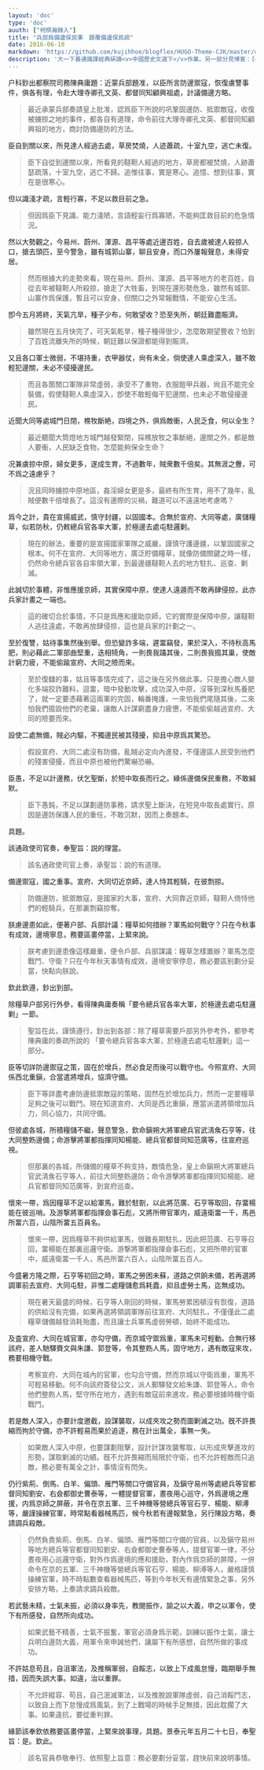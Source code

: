 ```yaml
---
layout: 'doc'
type: 'doc'
auuth: ["柯棋瀚錄入"]
title: "兵部爲備邊保民事　題覆備邊保民疏"
date: 2016-06-10
markdown: 'https://github.com/kujihhoe/blogflex/HUGO-Theme-CJK/master/content/doc/02-題覆備邊保民疏.md'
description: '大一下㫷通識課經典硏讀<v>中國歷史文選下</v>作業。另一部分見博客：[小議宣府、大同的戰略地位](/155/)。此爲句讀、翻譯部分，出自<v>明實錄</v>'
---
```


户科鈔出都察院司務陳典庸題：近蒙兵部題准，以臣所言防邊禦寇，恢復虜讐事件，俱各有理，令赴大理寺卿孔文英、都督同知顧興祖處，計議備邊方略。

> 最近承蒙兵部奏請皇上批准，認爲臣下所說的巩鞏固邊防、抵禦敵寇，收復被擄掠之地的事件，都各自有道理，命令前往大理寺卿孔文英、都督同知顧興祖的地方，商討防備邊防的方法。

臣自到關以來，所見達人經過去處，草房焚燒，人迹蕭疏，十室九空，逃亡未復。

> 臣下自從到邊關以來，所看見的韃靼人經過的地方，草房都被焚燒，人跡蕭瑟疏落，十室九空，逃亡不歸。追惟往事，實是寒心。追憶、想到往事，實在是很寒心。

但以識淺才疏，言輕行寡，不足以救目前之急。

> 但因爲臣下見識、能力淺陋，言語輕妄行爲寡陋，不能夠匡救目前的危急情況。

然以大勢觀之，今易州、蔚州、渾源、昌平等處近邊百姓，自去歲被達人殺掠人口，搶去頭匹，至今警急，雖有城郭山寨，聊且安身，而口外屢報聲息，未得安居。

> 然而根據大的走勢來看，現在易州、蔚州、渾源、昌平等地方的老百姓，自從去年被韃靼人所殺掠，搶走了大牲畜，到現在還形勢危急，雖然有城郭、山寨作爲保護，暫且可以安身，但關口之外常報戰情，不能安心生活。

卽今五月將終，天氣亢旱，種子少布，何敢望收？恐至失所，朝廷難盡賑濟。

> 雖然現在五月快完了，可天氣乾旱，種子種得很少，怎麼敢期望豐收？怕到了百姓流離失所的時候，朝廷難以保證都能得到賑濟。

又且各口軍士微弱，不堪持重，衣甲器仗，尙有未全，倘使達人乘虚深入，雖不敢輕犯邊關，未必不侵擾邊民。

> 而且各箇關口軍隊非常虛弱，承受不了重物，衣服鎧甲兵器，尙且不能完全裝備，假使韃靼人乘虛深入，卽使不敢輕侮干犯邊關，也未必不敢侵擾邊民。

近聞大同等處城門日閉，樵牧斷絶，四境之外，俱爲敵衝，人民乏食，何以全生？

> 最近聽聞大筒燈地方城門越發緊閉，採樵放牧之事斷絕，邊關之外，都是敵人要衝，人民缺乏食物，怎麼能夠保全生命？

况兼虜掠中原，婦女更多，遂成生育，不過數年，賊衆數千倍矣。其無涯之釁，可不爲之遠慮乎？

> 況且同時擄掠中原地區，姦淫婦女更是多，最終有所生育，用不了幾年，亂賊便數千倍增長了。這沒有邊際的災禍，難道可以不遠遠地考慮嗎？

爲今之計，貴在宣揚威武，慎守封疆，以固國本。合無於宣府、大同等處，廣儲糧草，似若防秋，仍敕總兵官各率大軍，於極邊去處屯駐邏剿。

> 現在的辦法，重要的是宣揚國家軍隊之威嚴，謹慎守護邊疆，以鞏固國家之根本。何不在宣府、大同等地方，廣泛貯備糧草，就像防備關鍵之時一樣，仍然命令總兵官各自率領大軍，到最邊疆韃靼人去的地方駐扎、巡查、剿滅。

此誠切於事體，非惟應援京師，其實保障中原，使達人遠遁而不敢再肆侵掠，此亦兵家計畫之一端也。

> 這的確切合於事情，不只是爲應和援助京師，它的實際是保障中原，讓韃靼人逃往遠處，不敢再放肆侵掠，這也是兵家的計劃之一。

至於復讐，姑待事集然後别舉。但恐變詐多端，遲畱竊發，果於深入，不待秋高馬肥，則必藉此二軍部曲堅重，迭相犄角，一則畏我躡其後，二則畏我搗其巢，使敵計窮力疲，不能偷踰宣府、大同之險而來。

> 至於復讎的事，姑且等事情完成了，這之後在另外做此事。只是擔心敵人變化多端狡詐難料，逗畱，暗中發動攻擊，成功深入中原，沒等到深秋馬養肥了，就一定要憑藉著這兩軍的完固，輪番掩護，一來怕我們尾隨其後，二來怕我們搗毀他們的老巢，讓敵人計謀窮盡身力疲憊，不能偷偷越過宣府、大同的險要而來。

設使二處無備，賊必内驅，不獨邊民被其殘擾，抑且中原爲其驚恐。

> 假設宣府、大同二處沒有防備，亂賊必定向內進發，不僅邊區人民受到他們的殘害侵擾，而且中原也被他們驚嚇恐嚇。

臣愚，不足以計邊務，伏乞聖斷，於短中取長而行之。緣係邊備保民重務，不敢緘默。

> 臣下愚鈍，不足以謀劃邊防事務，請求聖上斷決，在短見中取長處實行。原因是邊防保護人民的重任，不敢沉默，因而上奏題本。

具題。

該通政使司官奏，奉聖旨：説的理當。

> 該名通政使司官上奏，承聖旨：說的有道理。

備邊禦寇，國之重事。宣府、大同切近京師，達人恃其輕騎，在彼剽掠。

> 防備邊防，抵禦敵寇，是國家的大事，宣府、大同靠近京師，韃靼人倚恃他們的輕騎兵，在那裏剽竊掠奪。

朕慮邊患如此，便著户部、兵部計議：糧草如何措辦？軍馬如何戰守？只在今秋事有成效，邊境寧息，務要區畫停當，上緊來說。

> 朕考慮到邊患像這樣嚴重，便令戶部、兵部謀議：糧草怎樣置辦？軍馬怎麼戰鬥、守衛？只在今年秋天事情有成效，邊境安寧停息，務必要區别劃分妥當，快點向朕說。

欽此欽遵，鈔出到部。

除糧草户部另行外參，看得陳典庸奏稱「要令總兵官各率大軍，於極邊去處屯駐邏剿」一節。

> 聖旨在此，謹慎遵行，鈔出到各部：除了糧草需要戶部另外參考外，都參考陳典庸的奏疏所說的 「要令總兵官各率大軍，於極邊去處屯駐邏剿」這一部分。

臣等切詳防邊禦寇之策，固在於增兵，然必食足而後可以戰守也。今照宣府、大同係西北重鎭，合當遣將增兵，協濟守備。

> 臣下等詳盡考慮防邊抵禦敵寇的策略，固然在於增加兵力，然而一定要糧草足夠之後可以戰鬥。現在知道宣府、大同是西北重鎭，應當派遣將領增加兵力，同心協力，共同守備。

但彼處各城，所積糧儲不繼，聲息警急，欽命鎭朔大將軍總兵官武淸矦石亨等，往大同整飭邊備；命游擊將軍都指揮同知楊能、總兵官都督同知范廣等，往宣府巡視。

> 但那裏的各城，所儲備的糧草不夠支持，敵情危急，皇上命鎭朔大將軍總兵官武淸矦石亨等人，前往大同整飭邊防；命令游擊將軍都指揮同知楊能、總兵官都督同知范廣等，到宣府巡查。

懷來一帶，爲因糧草不足以給軍馬，難於駐劄，以此將范廣、石亨等取回，存畱楊能在彼巡哨。及游撃將軍都指揮僉事石彪，又將所帶官軍内，威遠衛畱一千，馬邑所畱六百，山陰所畱五百員名。

> 懷來一帶，因爲糧草不夠供給軍馬，很難長期駐扎，因此把范廣、石亨等召回，畱楊能在那裏巡邏守衛。游撃將軍都指揮僉事石彪，又把所帶的官軍中，威遠衛畱一千人，馬邑所畱六百人，山陰所畱五百人。

今盛暑方隆之際，石亨等初回之時，軍馬之勞困未蘇，道路之供餉未備，若再選將調軍前去宣府、大同屯駐，非惟二處糧儲愈爲耗蠹，抑且虚勞士馬，迄無成功。

> 現在暑天最盛的時候，石亨等人剛回的時候，軍馬勞累困頓沒有恢復，道路的供給沒有完備，如果再選將領調軍隊前往宣府、大同駐扎，不僅僅此二處糧草儲備越發消耗殆盡，而且讓士兵軍馬虛弱勞頓，始終不能成功。

及査宣府、大同在城官軍，亦勾守備，而京城守禦爲重，軍馬未可輕動。合無行移該府，差人馳驛賚文與朱謙、郭登等，令其整飭人馬，固守地方，遇有敵寇來攻，務要相機守戰。

> 考察宣府、大同在城內的官軍，也勾合守備，然而京城以守衛爲重，軍馬不可輕易移動。何不向該府簽發公文，派人郵驛發文給朱謙、郭登等人，命令他們整飭人馬，堅守所在地方，遇到有敵寇前來進攻，務必要根據時機守衛戰鬥。

若是敵人深入，亦要計度邀截，設謀襲取，以成夾攻之勢而圖剿滅之功。旣不許畏縮而拘於守備，亦不許輕易而果於追逐，務在計出萬全，事無一失。

> 如果敵人深入中原，也要謀劃阻擊，設計計謀攻襲奪取，以形成夾擊進攻的形勢，謀取剿滅的功績。旣不允許畏縮而局限於守衛，也不允許輕敵而只追敵，務必要有萬全之計，事情沒有閃失。

仍行紫荊、倒馬、白羊、偏頭、雁門等關口守備官員，及鎭守易州等處總兵等官都督同知劉安、右僉都御史曹泰等，一體提督官軍，晝夜用心巡守，外爲邊境之應援，内爲京師之屏蔽，并令在京五軍、三千神機等營總兵等官石亨、楊能、柳溥等，嚴謹操練官軍，時常點看器械馬匹，候今秋若有邊報緊急，另行陳設方略，奏請調兵殺敵。

> 仍然負責紫荊、倒馬、白羊、偏頭、雁門等關口守備的官員，以及鎭守易州等地方總兵等官都督同知劉安、右僉都御史曹泰等人，提督官軍一律，不分晝夜用心巡邏守衛，對外作爲邊境的應和援助，對內作爲京師的屏障，一併命令在京的五軍、三千神機等營總兵等官石亨、楊能、柳溥等人，嚴格謹慎操練官軍，時不時點數查看器械馬匹，等到今年秋天有邊情緊急之事，另外安排方略，上奏請求調兵殺敵。

若武藝未精，士氣未振，必須以身率先，教閱振作，諭之以大義，申之以軍令，使下有所感發，自然所向成功。

> 如果武藝不精善，士氣不振奮，軍官必須身爲示範，訓練以振作士氣，讓士兵明白邊防大義，用軍令來申誡他們，讓屬下有所感想，自然所做的事成功。

不許姑息苟且，自沮軍法，及推稱軍弱，自餒志，以致上下成風怠慢，臨期舉手無措，因而失誤大事。如違，治以重罪。

> 不允許縱容、苟且，自己泯滅軍法，以及推脫說軍隊虛弱，自己消餒鬥志，以致自上而下怠慢成爲風氣，到了上戰場的時候手足無措，因此耽擱了大事。如果違抗，要從重判罪。

緣節該奉欽依務要區畫停當，上緊來說事理，具題。景泰元年五月二十七日，奉聖旨：是。欽此。

> 該名官員恭敬奉行、依照聖上旨意：務必要劃分妥當，趕快前來說明事情。
